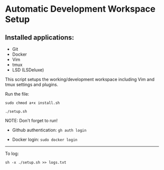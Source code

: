 # Automatic Development Workspace Setup

## Installed applications:
* Git 
* Docker
* Vim
* tmux
* LSD (LSDeluxe)

This script setups the working/development workspace including Vim and tmux settings and plugins.

Run the file:

`sudo chmod a+x install.sh`

`./setup.sh` 

NOTE: Don't forget to run!

* Github authentication: `gh auth login`

* Docker login: `sudo docker login`

--------------------

To log:

`sh -x ./setup.sh >> logs.txt`
